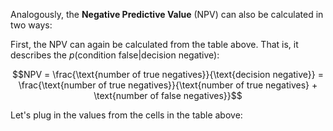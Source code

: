 


Analogously, the **Negative Predictive Value** (NPV) can also be calculated in two ways:    


First, the NPV can again be calculated from the table above. That is, it describes the $p(\text{condition false} | \text{decision negative})$:

$$NPV = \frac{\text{number of true negatives}}{\text{decision negative}} = \frac{\text{number of true negatives}}{\text{number of true negatives} + \text{number of false negatives}}$$

Let's plug in the values from the cells in the table above:



